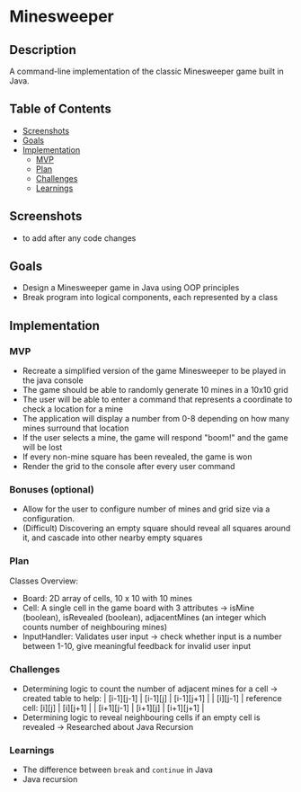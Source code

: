 # Minesweeper

## Description

A command-line implementation of the classic Minesweeper game built in Java.

## Table of Contents

- [Screenshots](#screenshots)
- [Goals](#goals)
- [Implementation](#implementation)
  - [MVP](#mvp)
  - [Plan](#plan)
  - [Challenges](#challenges)
  - [Learnings](#learnings)

## Screenshots

- to add after any code changes

## Goals

- Design a Minesweeper game in Java using OOP principles
- Break program into logical components, each represented by a class

## Implementation

### MVP

- Recreate a simplified version of the game Minesweeper to be played in the java console
- The game should be able to randomly generate 10 mines in a 10x10 grid
- The user will be able to enter a command that represents a coordinate to check a location for a mine
- The application will display a number from 0-8 depending on how many mines surround that location
- If the user selects a mine, the game will respond "boom!" and the game will be lost
- If every non-mine square has been revealed, the game is won
- Render the grid to the console after every user command

### Bonuses (optional)

- Allow for the user to configure number of mines and grid size via a configuration.
- (Difficult) Discovering an empty square should reveal all squares around it, and cascade into other nearby empty squares

### Plan

Classes Overview:

- Board: 2D array of cells, 10 x 10 with 10 mines
- Cell: A single cell in the game board with 3 attributes -> isMine (boolean), isRevealed (boolean), adjacentMines (an integer which counts number of neighbouring mines)
- InputHandler: Validates user input -> check whether input is a number between 1-10, give meaningful feedback for invalid user input

### Challenges

- Determining logic to count the number of adjacent mines for a cell -> created table to help:
  | [i-1][j-1] | [i-1][j] | [i-1][j+1] |
  | [i][j-1] | reference cell: [i][j] | [i][j+1] |
  | [i+1][j-1] | [i+1][j] | [i+1][j+1] |
- Determining logic to reveal neighbouring cells if an empty cell is revealed -> Researched about Java Recursion

### Learnings

- The difference between `break` and `continue` in Java
- Java recursion

